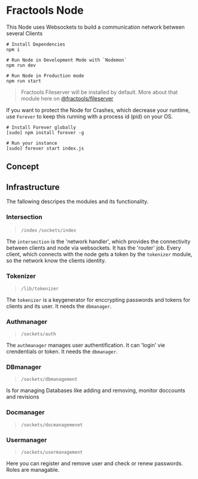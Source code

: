 # Fractools Node

This Node uses Websockets to build a communication network between several Clients

```shell
# Install Dependencies
npm i

# Run Node in Development Mode with `Nodemon`
npm run dev

# Run Node in Production mode
npm run start
```

> Fractools Fileserver will be installed by default.
> More about that module here on [@fractools/fileserver](https://github.com/fractools/fileserver)

If you want to protect the Node for Crashes, which decrease your runtime, use `Forever` to keep this running with a process id (pid) on your OS.

```shell
# Install Forever globally
[sudo] npm install forever -g

# Run your instance
[sudo] forever start index.js
```

## Concept




## Infrastructure

The fallowing descripes the modules and its functionality.

### Intersection
> `/index`
> `/sockets/index`

The `intersection` is the 'network handler', which provides the connectivity between clients and node via websockets. It has the 'router' job.
Every client, which connects with the node gets a token by the `tokenizer` module, so the network know the clients identity.

### Tokenizer
> `/lib/tokenizer`

The `tokenizer` is a keygenerator for enccrypting passwords and tokens for clients and its user. It needs the `dbmanager`.

### Authmanager
> `/sockets/auth`

The `authmanager` manages user authentification. It can 'login' vie crendentials or token. It needs the `dbmanager`.

### DBmanager
> `/sockets/dbmanagement`

Is for managing Databases like adding and removing, monitor doccounts and revisions

### Docmanager
> `/sockets/docmanagemenet`

### Usermanager
> `/sockets/usermanagement`

Here you can register and remove user and check or renew passwords. Roles are managable.
